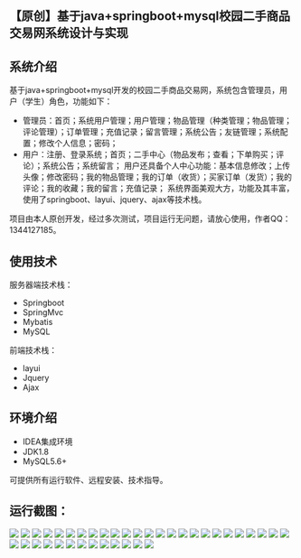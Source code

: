 ## 【原创】基于java+springboot+mysql校园二手商品交易网系统设计与实现

## 系统介绍

基于java+springboot+mysql开发的校园二手商品交易网，系统包含管理员，用户（学生）角色，功能如下：
- 管理员：首页；系统用户管理；用户管理；物品管理（种类管理；物品管理；评论管理）；订单管理；充值记录；留言管理；系统公告；友链管理；系统配置；修改个人信息；密码；
- 用户：注册、登录系统；首页；二手中心（物品发布；查看；下单购买；评论）；系统公告；系统留言；
用户还具备个人中心功能：基本信息修改；上传头像；修改密码；我的物品管理；我的订单（收货）；买家订单（发货）；我的评论；我的收藏；我的留言；充值记录；
系统界面美观大方，功能及其丰富，使用了springboot、layui、jquery、ajax等技术栈。

项目由本人原创开发，经过多次测试，项目运行无问题，请放心使用，作者QQ：1344127185。

## 使用技术

服务器端技术栈：

- Springboot
- SpringMvc
- Mybatis
- MySQL

前端技术栈：

- layui
- Jquery
- Ajax

## 环境介绍

- IDEA集成环境
- JDK1.8
- MySQL5.6+

可提供所有运行软件、远程安装、技术指导。

## 运行截图：
![](https://github.com/itcoderyhl/fleaMarket/blob/main/images/1.png)
![](https://github.com/itcoderyhl/fleaMarket/blob/main/images/2.png)
![](https://github.com/itcoderyhl/fleaMarket/blob/main/images/3.png)
![](https://github.com/itcoderyhl/fleaMarket/blob/main/images/4.png)
![](https://github.com/itcoderyhl/fleaMarket/blob/main/images/5.png)
![](https://github.com/itcoderyhl/fleaMarket/blob/main/images/6.png)
![](https://github.com/itcoderyhl/fleaMarket/blob/main/images/7.png)
![](https://github.com/itcoderyhl/fleaMarket/blob/main/images/8.png)
![](https://github.com/itcoderyhl/fleaMarket/blob/main/images/9.png)
![](https://github.com/itcoderyhl/fleaMarket/blob/main/images/10.png)
![](https://github.com/itcoderyhl/fleaMarket/blob/main/images/11.png)
![](https://github.com/itcoderyhl/fleaMarket/blob/main/images/12.png)
![](https://github.com/itcoderyhl/fleaMarket/blob/main/images/13.png)
![](https://github.com/itcoderyhl/fleaMarket/blob/main/images/14.png)
![](https://github.com/itcoderyhl/fleaMarket/blob/main/images/15.png)
![](https://github.com/itcoderyhl/fleaMarket/blob/main/images/16.png)
![](https://github.com/itcoderyhl/fleaMarket/blob/main/images/17.png)
![](https://github.com/itcoderyhl/fleaMarket/blob/main/images/18.png)
![](https://github.com/itcoderyhl/fleaMarket/blob/main/images/19.png)
![](https://github.com/itcoderyhl/fleaMarket/blob/main/images/20.png)
![](https://github.com/itcoderyhl/fleaMarket/blob/main/images/21.png)
![](https://github.com/itcoderyhl/fleaMarket/blob/main/images/22.png)
![](https://github.com/itcoderyhl/fleaMarket/blob/main/images/23.png)
![](https://github.com/itcoderyhl/fleaMarket/blob/main/images/24.png)
![](https://github.com/itcoderyhl/fleaMarket/blob/main/images/25.png)
![](https://github.com/itcoderyhl/fleaMarket/blob/main/images/26.png)
![](https://github.com/itcoderyhl/fleaMarket/blob/main/images/27.png)
![](https://github.com/itcoderyhl/fleaMarket/blob/main/images/28.png)
![](https://github.com/itcoderyhl/fleaMarket/blob/main/images/29.png)
![](https://github.com/itcoderyhl/fleaMarket/blob/main/images/30.png)
![](https://github.com/itcoderyhl/fleaMarket/blob/main/images/31.png)
![](https://github.com/itcoderyhl/fleaMarket/blob/main/images/32.png)
![](https://github.com/itcoderyhl/fleaMarket/blob/main/images/33.png)
![](https://github.com/itcoderyhl/fleaMarket/blob/main/images/34.png)
![](https://github.com/itcoderyhl/fleaMarket/blob/main/images/35.png)
![](https://github.com/itcoderyhl/fleaMarket/blob/main/images/36.png)
![](https://github.com/itcoderyhl/fleaMarket/blob/main/images/37.png)
![](https://github.com/itcoderyhl/fleaMarket/blob/main/images/38.png)


